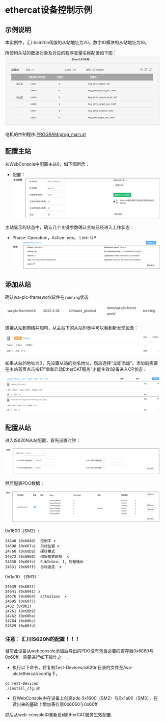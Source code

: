 # ethercat设备控制示例

## 示例说明
本实例中，汇川is620n伺服的从站地址为20，数字IO模块的从站地址为16。

所使用从站的数据对象及对应的程序变量名称配置如下图：  
![](./doc/imgs/IDE_IO.png)  

电机的控制程序:[PROGRAM/prog_main.st](./PROGRAM/prog_main.st)

## 配置主站

从WebConsole中配置主站0，如下图所示：  
- 配置：
![](./doc/imgs/master_cfg.png)

主站显示的状态中，确认几个关键参数确认主站已经进入工作状态：
- Phase: Operation，Active: yes， Link: UP  
![](./doc/imgs/eth_master.png)


## 添加从站
确认wa-plc-framework软件在`running`状态

![](./doc/imgs/wa-plc-framework.png)

连接从站到网络并加电，从主站下的从站列表中可以看到新发现设备：

![](./doc/imgs/new_slave.png)

如果从站的地址为0，先设置从站的别名地址，然后选择“立即添加”。添加后需要在主站首页点击按钮“重新启动EtherCAT服务”才能生效!设备进入OP状态：

![](./doc/imgs/eth_slaves.png)


## 配置从站
进入IS620N从站配置，首先设置时钟：

![](./doc/imgs/is620_clock.png)

然后配置PDO数据：

![](./doc/imgs/is620_sm2.png)

0x1600（SM2）:
```	
24640 (0x6040)  控制字 x
24698 (0x607a)  目标位置 x 
24760 (0x60b8)  探针模式
24672 (0x6060)  伺服模式选择  x
24830 (0x60fe)  SubIndex: 1, 物理输出
24831 (0x60ff)  目标速度  x

```
0x1a00 （SM3）：
```
24639 (0x603f)
24641 (0x6041) x
24676 (0x6064)  actualpos  x
24695 (0x6077)
2482 (0x9b2)
24761 (0x60b9)
24762 (0x60ba)
24764 (0x60bc)
24829 (0x60fd)
```

### 注意： 汇川IS620N的配置！！！

目前此设备从webconsole添加后导出的PDO没有包含必要的寄存器0x6060与0x60ff。需要进行如下操作之一：

- 执行以下命令，将复制Test-Devices/is620n目录的文件至/wa-plc/ethercat/config下。 
```
cd Test-Devices
./install_cfg.sh
```

- 在WebConsole中在设备上创建pdo 0x1600（SM2）与0x1a00（SM3），在读出来的基础上增加寄存器0x6060与0x60ff


然后从web-console中重新启动EtherCAT服务生效配置.


